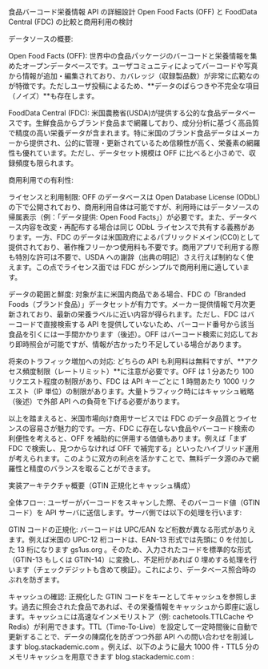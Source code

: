 食品バーコード栄養情報 API の詳細設計
Open Food Facts (OFF) と FoodData Central (FDC) の比較と商用利用の検討

データソースの概要:

Open Food Facts (OFF): 世界中の食品パッケージのバーコードと栄養情報を集めたオープンデータベースです。ユーザコミュニティによってバーコードや写真から情報が追加・編集されており、カバレッジ（収録製品数）が非常に広範なのが特徴です。ただしユーザ投稿によるため、**データのばらつきや不完全な項目（ノイズ）**も存在します。

FoodData Central (FDC): 米国農務省(USDA)が提供する公的な食品データベースです。生鮮食品からブランド食品まで網羅しており、成分分析に基づく高品質で精度の高い栄養データが含まれます。特に米国のブランド食品データはメーカーから提供され、公的に管理・更新されているため信頼性が高く、栄養素の網羅性も優れています。ただし、データセット規模は OFF に比べると小さめで、収録頻度も限られます。

商用利用での有利性:

ライセンスと利用制限: OFF のデータベースは Open Database License (ODbL)の下で公開されており、商用利用自体は可能ですが、利用時にはデータソースの帰属表示（例：「データ提供: Open Food Facts」）が必要です。また、データベース内容を改変・再配布する場合は同じ ODbL ライセンスで共有する義務があります。一方、FDC のデータは米国政府によるパブリックドメイン(CC0)として提供されており、著作権フリーかつ使用料も不要です。商用アプリで利用する際も特別な許可は不要で、USDA への謝辞（出典の明記）さえ行えば制約なく使えます。この点でライセンス面では FDC がシンプルで商用利用に適しています。

データの範囲と鮮度: 対象が主に米国内商品である場合、FDC の「Branded Foods（ブランド食品）」データセットが有力です。メーカー提供情報で月次更新されており、最新の栄養ラベルに近い内容が得られます。ただし、FDC はバーコードで直接検索する API を提供していないため、バーコード番号から該当食品を引くには一手間かかります（後述）。OFF はバーコード検索に対応しており即時照会が可能ですが、情報が古かったり不足している場合があります。

将来のトラフィック増加への対応: どちらの API も利用料は無料ですが、**アクセス頻度制限（レートリミット）**に注意が必要です。OFF は 1 分あたり 100 リクエスト程度の制限があり、FDC は API キーごとに 1 時間あたり 1000 リクエスト（IP 単位）の制限があります。大量トラフィック時にはキャッシュ戦略（後述）で外部 API への負荷を下げる必要があります。

以上を踏まえると、米国市場向け商用サービスでは FDC のデータ品質とライセンスの容易さが魅力的です。一方、FDC に存在しない食品やバーコード検索の利便性を考えると、OFF を補助的に併用する価値もあります。例えば「まず FDC で検索し、見つからなければ OFF で補完する」といったハイブリッド運用が考えられます。このように双方の利点を活かすことで、無料データ源のみで網羅性と精度のバランスを取ることができます。

実装アーキテクチャ概要（GTIN 正規化とキャッシュ構成）

全体フロー: ユーザーがバーコードをスキャンした際、そのバーコード値（GTIN コード）を API サーバに送信します。サーバ側では以下の処理を行います:

GTIN コードの正規化: バーコードは UPC/EAN など桁数が異なる形式がありえます。例えば米国の UPC-12 桁コードは、EAN-13 形式では先頭に 0 を付加した 13 桁になります
gs1us.org
。そのため、入力されたコードを標準的な形式（GTIN-13 もしくは GTIN-14）に変換し、不足桁があれば 0 埋めする処理を行います（チェックデジットも含めて検証）。これにより、データベース照合時のぶれを防ぎます。

キャッシュの確認: 正規化した GTIN コードをキーとしてキャッシュを参照します。過去に照会された食品であれば、その栄養情報をキャッシュから即座に返します。キャッシュには高速なインメモリストア（例: cachetools.TTLCache や Redis）が利用できます。TTL（Time-To-Live）を設定して一定時間後に自動で更新することで、データの陳腐化を防ぎつつ外部 API への問い合わせを削減します
blog.stackademic.com
。例えば、以下のように最大 1000 件・TTL5 分のメモリキャッシュを用意できます
blog.stackademic.com
:
